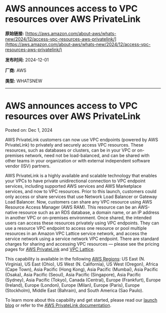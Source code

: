 # AWS announces access to VPC resources over AWS PrivateLink

**原始链接:** [https://aws.amazon.com/about-aws/whats-new/2024/12/access-vpc-resources-aws-privatelink/](https://aws.amazon.com/about-aws/whats-new/2024/12/access-vpc-resources-aws-privatelink/)

**发布时间:** 2024-12-01

**厂商:** AWS

**类型:** WHATSNEW

---
# AWS announces access to VPC resources over AWS PrivateLink

Posted on: Dec 1, 2024 

AWS PrivateLink customers can now use VPC endpoints (powered by AWS PrivateLink) to privately and securely access VPC resources. These resources, such as databases or clusters, can be in your VPC or on-premises network, need not be load-balanced, and can be shared with other teams in your organization or with external independent software vendor (ISV) partners.

AWS PrivateLink is a highly available and scalable technology that enables your VPCs to have private unidirectional connection to VPC endpoint services, including supported AWS services and AWS Marketplace services, and now to VPC resources. Prior to this launch, customers could only access or share services that use Network Load Balancer or Gateway Load Balancer. Now, customers can share any VPC resource using AWS Resource Access Manager (AWS RAM). This resource can be an AWS-native resource such as an RDS database, a domain name, or an IP address in another VPC or on-premises environment. Once shared, the intended users can access these resources privately using VPC endpoints. They can use a resource VPC endpoint to access one resource or pool multiple resources in an Amazon VPC Lattice service network, and access the service network using a service network VPC endpoint. There are standard charges for sharing and accessing VPC resources — please see the pricing pages for [AWS PrivateLink](https://aws.amazon.com/privatelink/pricing/) and [VPC Lattice](https://aws.amazon.com/vpc/lattice/pricing/).

This capability is available in the following [AWS Regions](https://aws.amazon.com/about-aws/global-infrastructure/regional-product-services/): US East (N. Virginia), US East (Ohio), US West (N. California), US West (Oregon), Africa (Cape Town), Asia Pacific (Hong Kong), Asia Pacific (Mumbai), Asia Pacific (Osaka), Asia Pacific (Seoul), Asia Pacific (Singapore), Asia Pacific (Sydney), Asia Pacific (Tokyo), Canada (Central), Europe (Frankfurt), Europe (Ireland), Europe (London), Europe (Milan), Europe (Paris), Europe (Stockholm), Middle East (Bahrain), and South America (Sao Paulo).

To learn more about this capability and get started, please read our [launch blog](https://aws.amazon.com/blogs/aws/securely-share-aws-resources-across-vpc-and-account-boundaries-with-privatelink-vpc-lattice-eventbridge-and-step-functions/) or refer to the [AWS PrivateLink documentation](https://docs.aws.amazon.com/vpc/latest/privatelink/getting-started.html).
